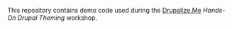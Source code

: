 This repository contains demo code used during the [Drupalize.Me](https://drupalize.me) *Hands-On Drupal Theming* workshop.
